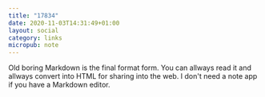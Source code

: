 ```yaml
---
title: "17834"
date: 2020-11-03T14:31:49+01:00
layout: social
category: links
micropub: note
---
```


Old boring Markdown is the final format form. You can allways read it and allways convert into HTML for sharing into the web.
I don't need a note app if you have a Markdown editor.
